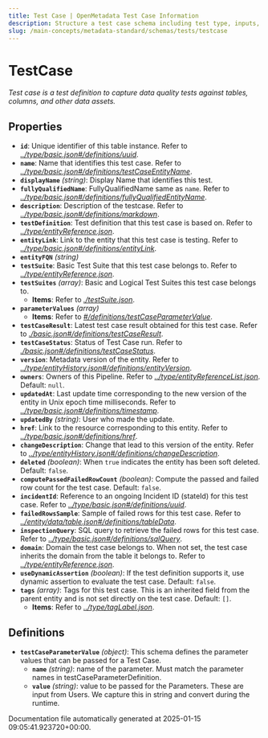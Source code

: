 ```yaml
---
title: Test Case | OpenMetadata Test Case Information
description: Structure a test case schema including test type, inputs, expected results, and test execution metadata.
slug: /main-concepts/metadata-standard/schemas/tests/testcase
---
```


# TestCase

*Test case is a test definition to capture data quality tests against tables, columns, and other data assets.*

## Properties

- **`id`**: Unique identifier of this table instance. Refer to *[../type/basic.json#/definitions/uuid](#/type/basic.json#/definitions/uuid)*.
- **`name`**: Name that identifies this test case. Refer to *[../type/basic.json#/definitions/testCaseEntityName](#/type/basic.json#/definitions/testCaseEntityName)*.
- **`displayName`** *(string)*: Display Name that identifies this test.
- **`fullyQualifiedName`**: FullyQualifiedName same as `name`. Refer to *[../type/basic.json#/definitions/fullyQualifiedEntityName](#/type/basic.json#/definitions/fullyQualifiedEntityName)*.
- **`description`**: Description of the testcase. Refer to *[../type/basic.json#/definitions/markdown](#/type/basic.json#/definitions/markdown)*.
- **`testDefinition`**: Test definition that this test case is based on. Refer to *[../type/entityReference.json](#/type/entityReference.json)*.
- **`entityLink`**: Link to the entity that this test case is testing. Refer to *[../type/basic.json#/definitions/entityLink](#/type/basic.json#/definitions/entityLink)*.
- **`entityFQN`** *(string)*
- **`testSuite`**: Basic Test Suite that this test case belongs to. Refer to *[../type/entityReference.json](#/type/entityReference.json)*.
- **`testSuites`** *(array)*: Basic and Logical Test Suites this test case belongs to.
  - **Items**: Refer to *[./testSuite.json](#testSuite.json)*.
- **`parameterValues`** *(array)*
  - **Items**: Refer to *[#/definitions/testCaseParameterValue](#definitions/testCaseParameterValue)*.
- **`testCaseResult`**: Latest test case result obtained for this test case. Refer to *[./basic.json#/definitions/testCaseResult](#basic.json#/definitions/testCaseResult)*.
- **`testCaseStatus`**: Status of Test Case run. Refer to *[./basic.json#/definitions/testCaseStatus](#basic.json#/definitions/testCaseStatus)*.
- **`version`**: Metadata version of the entity. Refer to *[../type/entityHistory.json#/definitions/entityVersion](#/type/entityHistory.json#/definitions/entityVersion)*.
- **`owners`**: Owners of this Pipeline. Refer to *[../type/entityReferenceList.json](#/type/entityReferenceList.json)*. Default: `null`.
- **`updatedAt`**: Last update time corresponding to the new version of the entity in Unix epoch time milliseconds. Refer to *[../type/basic.json#/definitions/timestamp](#/type/basic.json#/definitions/timestamp)*.
- **`updatedBy`** *(string)*: User who made the update.
- **`href`**: Link to the resource corresponding to this entity. Refer to *[../type/basic.json#/definitions/href](#/type/basic.json#/definitions/href)*.
- **`changeDescription`**: Change that lead to this version of the entity. Refer to *[../type/entityHistory.json#/definitions/changeDescription](#/type/entityHistory.json#/definitions/changeDescription)*.
- **`deleted`** *(boolean)*: When `true` indicates the entity has been soft deleted. Default: `false`.
- **`computePassedFailedRowCount`** *(boolean)*: Compute the passed and failed row count for the test case. Default: `false`.
- **`incidentId`**: Reference to an ongoing Incident ID (stateId) for this test case. Refer to *[../type/basic.json#/definitions/uuid](#/type/basic.json#/definitions/uuid)*.
- **`failedRowsSample`**: Sample of failed rows for this test case. Refer to *[../entity/data/table.json#/definitions/tableData](#/entity/data/table.json#/definitions/tableData)*.
- **`inspectionQuery`**: SQL query to retrieve the failed rows for this test case. Refer to *[../type/basic.json#/definitions/sqlQuery](#/type/basic.json#/definitions/sqlQuery)*.
- **`domain`**: Domain the test case belongs to. When not set, the test case inherits the domain from the table it belongs to. Refer to *[../type/entityReference.json](#/type/entityReference.json)*.
- **`useDynamicAssertion`** *(boolean)*: If the test definition supports it, use dynamic assertion to evaluate the test case. Default: `false`.
- **`tags`** *(array)*: Tags for this test case. This is an inherited field from the parent entity and is not set directly on the test case. Default: `[]`.
  - **Items**: Refer to *[../type/tagLabel.json](#/type/tagLabel.json)*.
## Definitions

- **`testCaseParameterValue`** *(object)*: This schema defines the parameter values that can be passed for a Test Case.
  - **`name`** *(string)*: name of the parameter. Must match the parameter names in testCaseParameterDefinition.
  - **`value`** *(string)*: value to be passed for the Parameters. These are input from Users. We capture this in string and convert during the runtime.


Documentation file automatically generated at 2025-01-15 09:05:41.923720+00:00.
